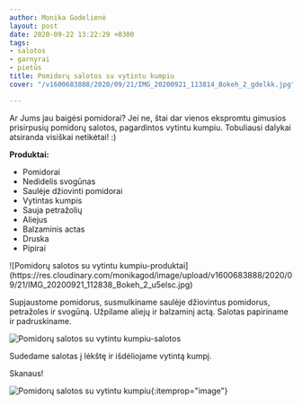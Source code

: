 ```yaml
---
author: Monika Godelienė
layout: post
date: 2020-09-22 13:22:29 +0300
tags:
- salotos
- garnyrai
- pietūs
title: Pomidorų salotos su vytintu kumpiu
cover: "/v1600683888/2020/09/21/IMG_20200921_113814_Bokeh_2_gdelkk.jpg"

---
```

Ar Jums jau baigėsi pomidorai? Jei ne, štai dar vienos ekspromtu gimusios prisirpusių pomidorų salotos, pagardintos vytintu kumpiu. Tobuliausi dalykai atsiranda visiškai netikėtai! :)

**Produktai:**

* <span itemprop="recipeIngredient">Pomidorai</span>
* <span itemprop="recipeIngredient">Nedidelis svogūnas</span>
* <span itemprop="recipeIngredient">Saulėje džiovinti pomidorai</span>
* <span itemprop="recipeIngredient">Vytintas kumpis</span>
* <span itemprop="recipeIngredient">Sauja petražolių</span>
* <span itemprop="recipeIngredient">Aliejus</span>
* <span itemprop="recipeIngredient">Balzaminis actas</span>
* <span itemprop="recipeIngredient">Druska</span>
* <span itemprop="recipeIngredient">Pipirai</span>

<div itemprop="recipeInstructions" markdown="1">  
![Pomidorų salotos su vytintu kumpiu-produktai](https://res.cloudinary.com/monikagod/image/upload/v1600683888/2020/09/21/IMG_20200921_112838_Bokeh_2_u5elsc.jpg)  
  
Supjaustome pomidorus, susmulkiname saulėje džiovintus pomidorus, petražoles ir svogūną.  Užpilame aliejų ir balzaminį actą. Salotas papiriname ir padruskiname. 

![Pomidorų salotos su vytintu kumpiu-salotos](https://res.cloudinary.com/monikagod/image/upload/v1600683888/2020/09/21/IMG_20200921_113408_Bokeh_2_doqrss.jpg)

Sudedame salotas į lėkštę ir išdėliojame vytintą kumpį.  
</div>

Skanaus!

![Pomidorų salotos su vytintu kumpiu](https://res.cloudinary.com/monikagod/image/upload/v1600683888/2020/09/21/IMG_20200921_113814_Bokeh_2_gdelkk.jpg){:itemprop="image"}